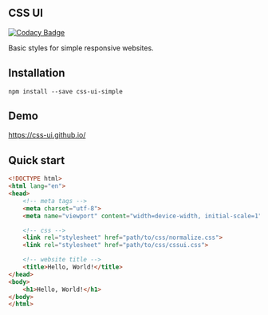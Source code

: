 ## CSS UI

[![Codacy Badge](https://api.codacy.com/project/badge/Grade/e15a66e2192b4a4f82a4f0f931fd89bc)](https://www.codacy.com/app/accgit/cssui?utm_source=github.com&utm_medium=referral&utm_content=css-ui/cssui&utm_campaign=badger)

Basic styles for simple responsive websites.

## Installation

```
npm install --save css-ui-simple
```

## Demo

https://css-ui.github.io/

## Quick start

```html
<!DOCTYPE html>
<html lang="en">
<head>
	<!-- meta tags -->
	<meta charset="utf-8">
	<meta name="viewport" content="width=device-width, initial-scale=1">

	<!-- css -->
	<link rel="stylesheet" href="path/to/css/normalize.css">
	<link rel="stylesheet" href="path/to/css/cssui.css">

	<!-- website title -->
	<title>Hello, World!</title>
</head>
<body>
	<h1>Hello, World!</h1>
</body>
</html>
```
